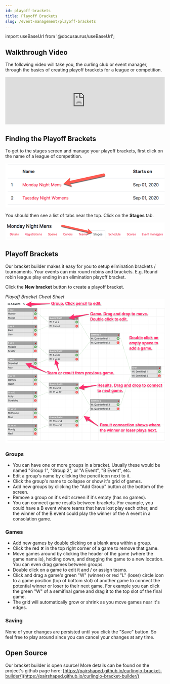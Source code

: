 ```yaml
---
id: playoff-brackets
title: Playoff Brackets
slug: /event-management/playoff-brackets
---
```

import useBaseUrl from '@docusaurus/useBaseUrl';

## Walkthrough Video

The following video will take you, the curling club or event manager, through the basics of creating playoff brackets for a league or competition.

<div className="text--center videoWrapper">
  <iframe width="100%" src="https://www.youtube.com/embed/4XoxbhRaVQM" frameBorder="0" allow="accelerometer; autoplay; clipboard-write; encrypted-media; gyroscope; picture-in-picture" allowFullScreen></iframe>
</div>


## Finding the Playoff Brackets

To get to the stages screen and manage your playoff brackets, first click on the name of a league of competition.

![Events List](/img/docs/event-management/shared/events.png)

You should then see a list of tabs near the top.
Click on the **Stages** tab.

![Stages Navigation](/img/docs/event-management/stages/navigation.png)

## Playoff Brackets

Our bracket builder makes it easy for you to setup elimination brackets / tournaments. Your events can mix round robins and brackets. E.g. Round robin league play ending in an elimination playoff bracket.

Click the **New bracket** button to create a playoff bracket.

*Playoff Bracket Cheat Sheet*
![Playoff Bracket Cheat Sheet](/img/docs/event-management/stages/playoff-bracket.png)

### Groups

* You can have one or more groups in a bracket. Usually these would be named "Group 1", "Group 2", or "A Event", "B Event", etc.
* Edit a group's name by clicking the pencil icon next to it.
* Click the group's name to collapse or show it's grid of games.
* Add new groups by clicking the "Add Group" button at the bottom of the screen.
* Remove a group on it's edit screen if it's empty (has no games).
* You can connect game results between brackets. For example, you could have a B event where teams that have lost play each other, and the winner of the B event could play the winner of the A event in a consolation game.

### Games

* Add new games by double clicking on a blank area within a group.
* Click the red ✘ in the top right corner of a game to remove that game.
* Move games around by clicking the header of the game (where the game name is), holding down, and dragging the game to a new location. You can even drag games between groups.
* Double click on a game to edit it and / or assign teams.
* Click and drag a game's green "W" (winner) or red "L" (loser) circle icon to a game position (top of bottom slot) of another game to connect the potential winner or loser to their next game. For example you can click the green "W" of a semifinal game and drag it to the top slot of the final game.
* The grid will automatically grow or shrink as you move games near it's edges.

### Saving

None of your changes are persisted until you click the "Save" button. So feel free to play around since you can cancel your changes at any time.


## Open Source

Our bracket builder is open source! More details can be found on the project's github page here: [https://pairshaped.github.io/curlingio-bracket-builder/](https://pairshaped.github.io/curlingio-bracket-builder/)
